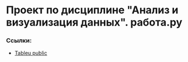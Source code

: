 # Проект по дисциплине "Анализ и визуализация данных". работа.ру

### Ссылки:
- [Tableu public](https://public.tableau.com/views/Project_Rabota_Ru/sheet6?:language=en-US&publish=yes&:display_count=n&:origin=viz_share_link)
